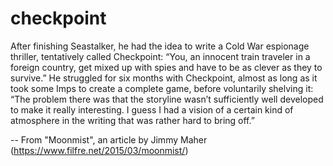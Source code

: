 # checkpoint

After finishing Seastalker, he had the idea to write a Cold War espionage thriller, tentatively called Checkpoint: “You, an innocent train traveler in a foreign country, get mixed up with spies and have to be as clever as they to survive.” He struggled for six months with Checkpoint, almost as long as it took some Imps to create a complete game, before voluntarily shelving it: “The problem there was that the storyline wasn’t sufficiently well developed to make it really interesting. I guess I had a vision of a certain kind of atmosphere in the writing that was rather hard to bring off.” 

-- From "Moonmist", an article by Jimmy Maher (https://www.filfre.net/2015/03/moonmist/)
